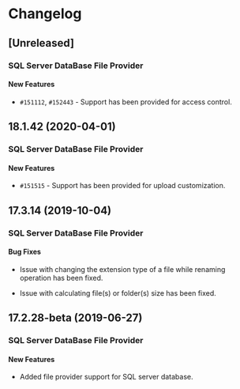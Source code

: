 # Changelog

## [Unreleased]

### SQL Server DataBase File Provider

#### New Features

- `#151112`, `#152443` - Support has been provided for access control.

## 18.1.42 (2020-04-01)

### SQL Server DataBase File Provider

#### New Features

- `#151515` - Support has been provided for upload customization.

## 17.3.14 (2019-10-04)

### SQL Server DataBase File Provider

#### Bug Fixes

- Issue with changing the extension type of a file while renaming operation has been fixed.

- Issue with calculating file(s) or folder(s) size has been fixed.

## 17.2.28-beta (2019-06-27)

### SQL Server DataBase File Provider

#### New Features

- Added file provider support for SQL server database.
